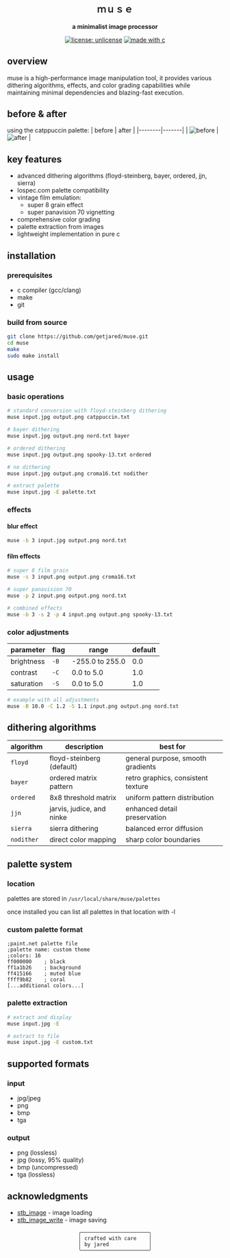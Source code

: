 <div align="center">

## ｍｕｓｅ
**a minimalist image processor**

[![license: unlicense](https://img.shields.io/badge/license-unlicense-pink.svg)](http://unlicense.org/)
[![made with c](https://img.shields.io/badge/made%20with-c-purple.svg)](https://en.wikipedia.org/wiki/C_(programming_language))

</div>

## overview
muse is a high-performance image manipulation tool, it provides various dithering algorithms, effects, and color grading capabilities while maintaining minimal dependencies and blazing-fast execution.

## before & after
using the catppuccin palette:
| before | after |
|--------|-------|
| ![before](https://i.imgur.com/fkzmPtQ.jpg) | ![after](https://i.imgur.com/tkTjHtR.png) |


## key features
- advanced dithering algorithms (floyd-steinberg, bayer, ordered, jjn, sierra)
- lospec.com palette compatibility
- vintage film emulation:
  - super 8 grain effect
  - super panavision 70 vignetting
- comprehensive color grading
- palette extraction from images
- lightweight implementation in pure c

## installation

### prerequisites
- c compiler (gcc/clang)
- make
- git

### build from source
```bash
git clone https://github.com/getjared/muse.git
cd muse
make
sudo make install
```

## usage

### basic operations
```bash
# standard conversion with floyd-steinberg dithering
muse input.jpg output.png catppuccin.txt

# bayer dithering
muse input.jpg output.png nord.txt bayer

# ordered dithering
muse input.jpg output.png spooky-13.txt ordered

# no dithering
muse input.jpg output.png croma16.txt nodither

# extract palette
muse input.jpg -E palette.txt
```

### effects

#### blur effect
```bash
muse -b 3 input.jpg output.png nord.txt
```

#### film effects
```bash
# super 8 film grain
muse -s 3 input.png output.png croma16.txt

# super panavision 70
muse -p 2 input.png output.png nord.txt

# combined effects
muse -b 3 -s 2 -p 4 input.png output.png spooky-13.txt
```

### color adjustments

| parameter | flag | range | default |
|-----------|------|-------|---------|
| brightness | `-B` | -255.0 to 255.0 | 0.0 |
| contrast | `-C` | 0.0 to 5.0 | 1.0 |
| saturation | `-S` | 0.0 to 5.0 | 1.0 |

```bash
# example with all adjustments
muse -B 10.0 -C 1.2 -S 1.1 input.png output.png nord.txt
```

## dithering algorithms

| algorithm | description | best for |
|-----------|-------------|-----------|
| `floyd` | floyd-steinberg (default) | general purpose, smooth gradients |
| `bayer` | ordered matrix pattern | retro graphics, consistent texture |
| `ordered` | 8x8 threshold matrix | uniform pattern distribution |
| `jjn` | jarvis, judice, and ninke | enhanced detail preservation |
| `sierra` | sierra dithering | balanced error diffusion |
| `nodither` | direct color mapping | sharp color boundaries |

## palette system

### location
palettes are stored in `/usr/local/share/muse/palettes`

once installed you can list all palettes in that location with -l

### custom palette format
```text
;paint.net palette file
;palette name: custom theme
;colors: 16
ff000000    ; black
ff1a1b26    ; background
ff415166    ; muted blue
ffff9b82    ; coral
[...additional colors...]
```

### palette extraction
```bash
# extract and display
muse input.jpg -E

# extract to file
muse input.jpg -E custom.txt
```

## supported formats

### input
- jpg/jpeg
- png
- bmp
- tga

### output
- png (lossless)
- jpg (lossy, 95% quality)
- bmp (uncompressed)
- tga (lossless)

## acknowledgments
- [stb_image](https://github.com/nothings/stb/blob/master/stb_image.h) - image loading
- [stb_image_write](https://github.com/nothings/stb/blob/master/stb_image_write.h) - image saving

<div align="center">

```ascii
╭──────────────────────╮
│ crafted with care    │
│ by jared             │
╰──────────────────────╯
```

</div>
